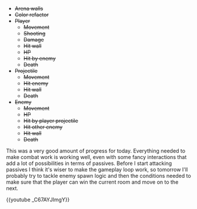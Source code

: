 <!--
title: 20201221
-->

* ~~Arena walls~~
* ~~Color refactor~~
* ~~Player~~
  * ~~Movement~~
  * ~~Shooting~~
  * ~~Damage~~
  * ~~Hit wall~~
  * ~~HP~~
  * ~~Hit by enemy~~
  * ~~Death~~
* ~~Projectile~~
  * ~~Movement~~
  * ~~Hit enemy~~
  * ~~Hit wall~~
  * ~~Death~~
* ~~Enemy~~
  * ~~Movement~~
  * ~~HP~~
  * ~~Hit by player projectile~~
  * ~~Hit other enemy~~
  * ~~Hit wall~~
  * ~~Death~~

This was a very good amount of progress for today. Everything needed to make combat work is working well, even with some fancy interactions that add a lot of possibilities in terms of passives. 
Before I start attacking passives I think it's wiser to make the gameplay loop work, 
so tomorrow I'll probably try to tackle enemy spawn logic and then the conditions needed to make sure that the player can win the current room and move on to the next.

{{youtube _C67AYJImgY}}
